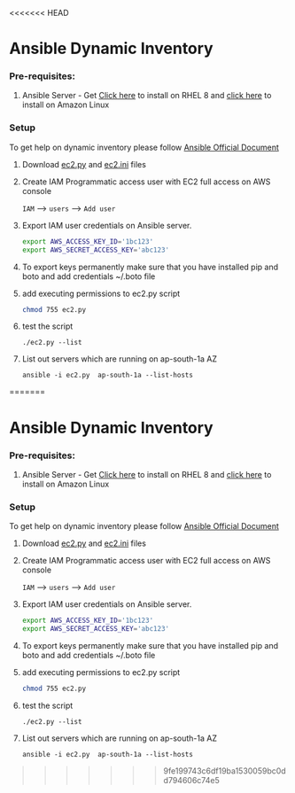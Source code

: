 <<<<<<< HEAD
# Ansible Dynamic Inventory

### Pre-requisites:
   1. Ansible Server - Get [Click here](https://www.youtube.com/watch?v=-Y8Oatd49qA) to install on RHEL 8 and [click here](https://www.youtube.com/watch?v=79xFyOc_eEY) to install on Amazon Linux
       

### Setup 

To get help on dynamic inventory please follow  [Ansible Official Document](https://docs.ansible.com/ansible/latest/user_guide/intro_dynamic_inventory.html#inventory-script-example-aws-ec2)

1. Download [ec2.py](https://raw.githubusercontent.com/ansible/ansible/devel/contrib/inventory/ec2.py) and [ec2.ini](https://raw.githubusercontent.com/ansible/ansible/devel/contrib/inventory/ec2.ini) files

1. Create IAM Programmatic access user with EC2 full access on AWS console 

   `IAM` --> `users` --> `Add user` 

1. Export IAM user credentials on Ansible server. 

   ```bash
   export AWS_ACCESS_KEY_ID='1bc123'
   export AWS_SECRET_ACCESS_KEY='abc123'
   ```
1. To export keys permanently make sure that you have installed pip and boto and add credentials ~/.boto file

1. add executing permissions to ec2.py script
   ```sh
   chmod 755 ec2.py
   ```
1. test the script 
   ```
   ./ec2.py --list
   ```
1. List out servers which are running on ap-south-1a AZ
   ```
   ansible -i ec2.py  ap-south-1a --list-hosts
   ```
=======
# Ansible Dynamic Inventory

### Pre-requisites:
   1. Ansible Server - Get [Click here](https://www.youtube.com/watch?v=-Y8Oatd49qA) to install on RHEL 8 and [click here](https://www.youtube.com/watch?v=79xFyOc_eEY) to install on Amazon Linux
       

### Setup 

To get help on dynamic inventory please follow  [Ansible Official Document](https://docs.ansible.com/ansible/latest/user_guide/intro_dynamic_inventory.html#inventory-script-example-aws-ec2)

1. Download [ec2.py](https://raw.githubusercontent.com/ansible/ansible/devel/contrib/inventory/ec2.py) and [ec2.ini](https://raw.githubusercontent.com/ansible/ansible/devel/contrib/inventory/ec2.ini) files

1. Create IAM Programmatic access user with EC2 full access on AWS console 

   `IAM` --> `users` --> `Add user` 

1. Export IAM user credentials on Ansible server. 

   ```bash
   export AWS_ACCESS_KEY_ID='1bc123'
   export AWS_SECRET_ACCESS_KEY='abc123'
   ```
1. To export keys permanently make sure that you have installed pip and boto and add credentials ~/.boto file

1. add executing permissions to ec2.py script
   ```sh
   chmod 755 ec2.py
   ```
1. test the script 
   ```
   ./ec2.py --list
   ```
1. List out servers which are running on ap-south-1a AZ
   ```
   ansible -i ec2.py  ap-south-1a --list-hosts
   ```
>>>>>>> 9fe199743c6df19ba1530059bc0dd794606c74e5
